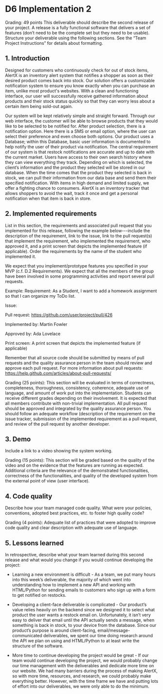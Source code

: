 # D6 Implementation 2 

Grading: 49 points
This deliverable should describe the second release of your project. A release is a fully functional
software that delivers a set of features (don’t need to be the complete set but they need to be
usable). Structure your deliverable using the following sections. See the “Team Project
Instructions” for details about formatting.

## 1. Introduction 

Designed for customers who continuously check for out of stock items, AlertX is an inventory alert system that notifies a shopper as soon as their desired product comes back into stock. Our solution offers a customizable notification system to ensure you know exactly when you can purchase an item, unlike most product's websites. With a clean and functioning interface, our user will successfully receive gathered information about products and their stock status quickly so that they can worry less about a certain item being sold-out again. 

Our system will be kept relatively simple and straight forward. Through our web interface, the customer will be able to browse products that they would like to be selected to be notified for. After product selection, there is a notification option. Here there is a SMS or email option, where the user can select their preference and even choose both options. Our product uses a Database; within this Database, basic user information is documented to help notify the user of their product via notification. The central requirement of our system is that restock notifications are accurate and up to date with the current market. Users have access to their own search history where they can view everything they track. Depending on which is selected, the client’s information and the product they selected will be stored in our database. When the time comes that the product they selected is back in stock, we can pull their information from our data base and send them their specified notification. With items in high demand and limited supply, we offer a fighting chance to consumers. AlertX is an inventory tracker that allows shoppers to avoid the wait, track it once and get a personal notification when that item is back in store.


## 2. Implemented requirements
List in this section, the requirements and associated pull request that you implemented for
this release, following the example below---include the description of the requirement,
link to the issue, link to the pull request(s) that implement the requirement, who
implemented the requirement, who approved it, and a print screen that depicts the
implemented feature (if applicable). Order the requirements by the name of the student
who implemented it.

We expect that you implement/prototype features you specified in your MVP (c.f. D.2
Requirements). We expect that all the members of the group have been involved in some
programming activities and report several pull requests.

Example:
Requirement: As a Student, I want to add a homework assignment so that I can organize my ToDo
list.

Issue: <link to your Trello or GitHub issue>

Pull request: https://github.com/user/project/pull/426

Implemented by: Martin Fowler

Approved by: Ada Lovelace

Print screen: A print screen that depicts the implemented feature (if applicable)

Remember that all source code should be submitted by means of pull requests and the
quality assurance person in the team should review and approve each pull request. For
more information about pull requests:
https://help.github.com/articles/about-pull-requests/

Grading (25 points): This section will be evaluated in terms of correctness, completeness,
thoroughness, consistency, coherence, adequate use of language, and amount of work put
into the implementation. Students can receive different grades depending on their
involvement. It is expected that all members contribute with non-trivial implementation.
All pull request should be approved and integrated by the quality assurance person. You
should follow an adequate workflow (description of the requirement on the issue tracker,
submission of the implemented requirement as a pull request, and review of the pull
request by another developer.

## 3. Demo
Include a link to a video showing the system working.

Grading (15 points): This section will be graded based on the quality of the video and on
the evidence that the features are running as expected. Additional criteria are the
relevance of the demonstrated functionalities, correctness of the functionalities, and
quality of the developed system from the external point of view (user interface).

## 4. Code quality
Describe how your team managed code quality. What were your policies, conventions,
adopted best practices, etc. to foster high quality code?

Grading (4 points): Adequate list of practices that were adopted to improve code quality
and clear description with adequate use of language.

## 5. Lessons learned
In retrospective, describe what your team learned during this second release and what
would you change if you would continue developing the project:

* Learning a new environment is difficult - As a team, we put many hours into this week’s deliverable, the majority of which went into understanding how to implement a new API and working with HTML/Python for sending emails to customers who sign up with a form to get notified on restocks.

* Developing a client-face deliverable is complicated - Our product’s value relies heavily on the backend since we designed it to select what product the user wants a restock email on. Unfortunately, it isn’t very easy to deliver that email until the API actually sends a message, when something is back in stock, to your device from the database. Since our product’s purpose is around client-facing, email/message-communicated deliverables, we spent our time doing research around the API we plan on using and  HTML/Python to at least write the structure of the software. 

* More time to continue developing the project would be great - If our team would continue developing the project, we would probably change our time management with the deliverables and dedicate more time on our website. We had many barriers during the process of making AlertX, so with more time, resources, and research, we could probably make everything better. However, with the time frame we have and putting lots of effort into our deliverables, we were only able to do the minimum. 
